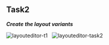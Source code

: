 ## Task2

***Create the layout variants***
<br>

![layouteditor-t1](https://user-images.githubusercontent.com/47735236/111305091-9fcdd480-867e-11eb-8935-863507048c19.gif) &nbsp; ![layouteditor-task2](https://user-images.githubusercontent.com/47735236/111305341-ea4f5100-867e-11eb-810c-66487e555398.gif)

